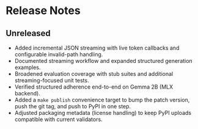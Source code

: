 # Release Notes

## Unreleased

- Added incremental JSON streaming with live token callbacks and configurable invalid-path handling.
- Documented streaming workflow and expanded structured generation examples.
- Broadened evaluation coverage with stub suites and additional streaming-focused unit tests.
- Verified structured adherence end-to-end on Gemma 2B (MLX backend).
- Added a `make publish` convenience target to bump the patch version, push the git tag, and push to PyPI in one step.
- Adjusted packaging metadata (license handling) to keep PyPI uploads compatible with current validators.
